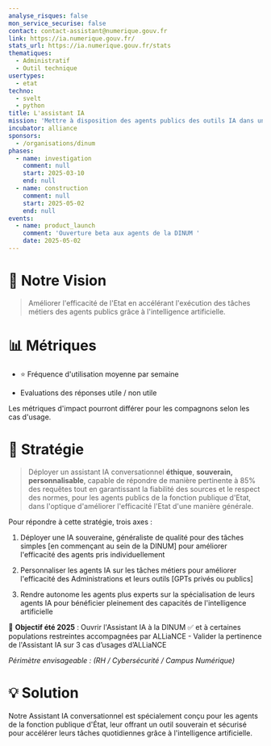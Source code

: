 ```yaml
---
analyse_risques: false
mon_service_securise: false
contact: contact-assistant@numerique.gouv.fr
link: https://ia.numerique.gouv.fr/
stats_url: https://ia.numerique.gouv.fr/stats
thematiques:
  - Administratif
  - Outil technique
usertypes:
  - etat
techno:
  - svelt
  - python
title: L'assistant IA
mission: 'Mettre à disposition des agents publics des outils IA dans un environnement souverain et sécurisé '
incubator: alliance
sponsors:
  - /organisations/dinum
phases:
  - name: investigation
    comment: null
    start: 2025-03-10
    end: null
  - name: construction
    comment: null
    start: 2025-05-02
    end: null
events:
  - name: product_launch
    comment: 'Ouverture beta aux agents de la DINUM '
    date: 2025-05-02
---
```

# 🎯 Notre Vision

> Améliorer l'efficacité de l'Etat en accélérant l'exécution des tâches métiers des agents publics grâce à l'intelligence artificielle.

# 📊 Métriques

* ⭐ Fréquence d'utilisation moyenne par semaine

* Evaluations des réponses utile / non utile

Les métriques d'impact pourront différer pour les compagnons selon les cas d'usage.

# 🚀 Stratégie

> Déployer un assistant IA conversationnel **éthique**, **souverain, personnalisable**, capable de répondre de manière pertinente à 85% des requêtes tout en garantissant la fiabilité des sources et le respect des normes, pour les agents publics de la fonction publique d'Etat, dans l'optique d'améliorer l'efficacité l'Etat d'une manière générale.

Pour répondre à cette stratégie, trois axes :

1. Déployer une IA souveraine, généraliste de qualité pour des tâches simples [en commençant au sein de la DINUM] pour améliorer l'efficacité des agents pris individuellement

2. Personnaliser les agents IA sur les tâches métiers pour améliorer l'efficacité des Administrations et leurs outils [GPTs privés ou publics]

3. Rendre autonome les agents plus experts sur la spécialisation de leurs agents IA pour bénéficier pleinement des capacités de l'intelligence artificielle

🎯 **Objectif été 2025** : Ouvrir l'Assistant IA à la DINUM ✅ et à certaines populations restreintes accompagnées par ALLiaNCE - Valider la pertinence de l'Assistant IA sur 3 cas d’usages d’ALLiaNCE

*Périmètre envisageable : (RH / Cybersécurité / Campus Numérique)*

# 💡 Solution

Notre Assistant IA conversationnel est spécialement conçu pour les agents de la fonction publique d'État, leur offrant un outil souverain et sécurisé pour accélérer leurs tâches quotidiennes grâce à l'intelligence artificielle.

